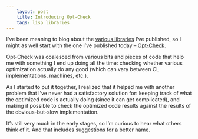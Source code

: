 ```yaml
---
    layout: post
    title: Introducing Opt-Check
    tags: lisp libraries
---
```


I've been meaning to blog about the [various libraries](https://github.com/sellout/) I’ve published, so I might as well start with the one I’ve published today – [Opt-Check](https://github.com/sellout/Opt-Check).

Opt-Check was coalesced from various bits and pieces of code that help me with something I end up doing all the time: checking whether various optimization actually do any good (which can vary between CL implementations, machines, etc.).

As I started to put it together, I realized that it helped me with another problem that I’ve never had a satisfactory solution for: keeping track of what the optimized code is actually doing (since it can get complicated), and making it possible to check the optimized code results against the results of the obvious-but-slow implementation.

It’s still very much in the early stages, so I’m curious to hear what others think of it. And that includes suggestions for a better name.